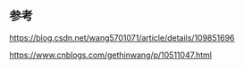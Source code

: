 ## 参考

https://blog.csdn.net/wang5701071/article/details/109851696

https://www.cnblogs.com/gethinwang/p/10511047.html